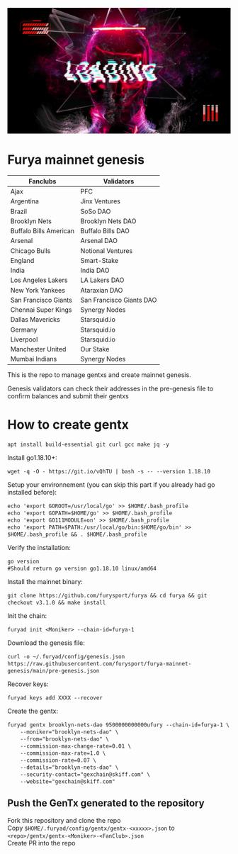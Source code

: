 ![Banner!](assets/loading.png)

# Furya mainnet genesis

| Fanclubs                      | Validators              |
| ----------------------------- | ----------------------- |
| Ajax                          | PFC                     |
| Argentina                     | Jinx Ventures           |
| Brazil                        | SoSo DAO                |
| Brooklyn Nets                 | Brooklyn Nets DAO       |
| Buffalo Bills American        | Buffalo Bills DAO       |
| Arsenal                       | Arsenal DAO             |
| Chicago Bulls                 | Notional Ventures       |
| England                       | Smart-Stake             |
| India                         | India DAO               |
| Los Angeles Lakers            | LA Lakers DAO           |
| New York Yankees              | Ataraxian DAO           |
| San Francisco Giants          | San Francisco Giants DAO|
| Chennai Super Kings           | Synergy Nodes           |
| Dallas Mavericks              | Starsquid.io            |
| Germany                       | Starsquid.io            |
| Liverpool                     | Starsquid.io            |
| Manchester United             | Our Stake               |
| Mumbai Indians                | Synergy Nodes           |



This is the repo to manage gentxs and create mainnet genesis.

Genesis validators can check their addresses in the pre-genesis file to confirm balances and submit their gentxs

# How to create gentx

```shell
apt install build-essential git curl gcc make jq -y
```

Install go1.18.10+:

```shell
wget -q -O - https://git.io/vQhTU | bash -s -- --version 1.18.10
```

Setup your environnement (you can skip this part if you already had go installed before):

```shell
echo 'export GOROOT=/usr/local/go' >> $HOME/.bash_profile
echo 'export GOPATH=$HOME/go' >> $HOME/.bash_profile
echo 'export GO111MODULE=on' >> $HOME/.bash_profile
echo 'export PATH=$PATH:/usr/local/go/bin:$HOME/go/bin' >> $HOME/.bash_profile && . $HOME/.bash_profile
```

Verify the installation:

```shell
go version
#Should return go version go1.18.10 linux/amd64
```

Install the mainnet binary:

```shell
git clone https://github.com/furysport/furya && cd furya && git checkout v3.1.0 && make install
```

Init the chain:

```shell
furyad init <Moniker> --chain-id=furya-1
```

Download the genesis file:

```shell
curl -o ~/.furyad/config/genesis.json https://raw.githubusercontent.com/furysport/furya-mainnet-genesis/main/pre-genesis.json
```
Recover keys:

```shell
furyad keys add XXXX --recover 
```
Create the gentx:

```shell
furyad gentx brooklyn-nets-dao 9500000000000ufury --chain-id=furya-1 \
    --moniker="brooklyn-nets-dao" \
    --from="brooklyn-nets-dao" \
    --commission-max-change-rate=0.01 \
    --commission-max-rate=1.0 \
    --commission-rate=0.07 \
    --details="brooklyn-nets-dao" \
    --security-contact="gexchain@skiff.com" \
    --website="gexchain@skiff.com"
```

## Push the GenTx generated to the repository

Fork this repository and clone the repo    
Copy `$HOME/.furyad/config/gentx/gentx-<xxxxx>.json` to `<repo>/gentx/gentx-<Moniker>-<FanClub>.json`  
Create PR into the repo

##

##

